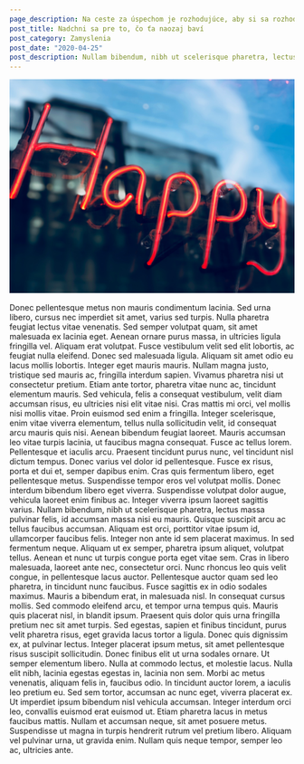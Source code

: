 ```yaml
---
page_description: Na ceste za úspechom je rozhodujúce, aby si sa rozhodol robiť to, čo ma väčší zmysel ako len peniaze
post_title: Nadchni sa pre to, čo ťa naozaj baví
post_category: Zamyslenia
post_date: "2020-04-25"
post_description: Nullam bibendum, nibh ut scelerisque pharetra, lectus massa pulvinar felis, id accumsan massa nisi eu mauris. Quisque suscipit arcu ac tellus faucibus accumsan. Aliquam est orci, porttitor vitae ipsum id, ullamcorper faucibus felis.
---
```


![Lorem ipsum dolor sit amet](happy.jpg "Lorem ipsum dolor sit amet")

<Paragraph>
Donec pellentesque metus non mauris condimentum lacinia. Sed urna libero, cursus nec imperdiet sit amet, varius sed turpis. Nulla pharetra feugiat lectus vitae venenatis. Sed semper volutpat quam, sit amet malesuada ex lacinia eget. Aenean ornare purus massa, in ultricies ligula fringilla vel. Aliquam erat volutpat. Fusce vestibulum velit sed elit lobortis, ac feugiat nulla eleifend. Donec sed malesuada ligula. Aliquam sit amet odio eu lacus mollis lobortis. Integer eget mauris mauris. Nullam magna justo, tristique sed mauris ac, fringilla interdum sapien. Vivamus pharetra nisi ut consectetur pretium.
</Paragraph>

<Paragraph>
Etiam ante tortor, pharetra vitae nunc ac, tincidunt elementum mauris. Sed vehicula, felis a consequat vestibulum, velit diam accumsan risus, eu ultricies nisi elit vitae nisi. Cras mattis mi orci, vel mollis nisi mollis vitae. Proin euismod sed enim a fringilla. Integer scelerisque, enim vitae viverra elementum, tellus nulla sollicitudin velit, id consequat arcu mauris quis nisi. Aenean bibendum feugiat laoreet. Mauris accumsan leo vitae turpis lacinia, ut faucibus magna consequat. Fusce ac tellus lorem.
</Paragraph>

<Paragraph>
Pellentesque et iaculis arcu. Praesent tincidunt purus nunc, vel tincidunt nisl dictum tempus. Donec varius vel dolor id pellentesque. Fusce ex risus, porta et dui et, semper dapibus enim. Cras quis fermentum libero, eget pellentesque metus. Suspendisse tempor eros vel volutpat mollis. Donec interdum bibendum libero eget viverra. Suspendisse volutpat dolor augue, vehicula laoreet enim finibus ac. Integer viverra ipsum laoreet sagittis varius. Nullam bibendum, nibh ut scelerisque pharetra, lectus massa pulvinar felis, id accumsan massa nisi eu mauris. Quisque suscipit arcu ac tellus faucibus accumsan. Aliquam est orci, porttitor vitae ipsum id, ullamcorper faucibus felis.
</Paragraph>

<Paragraph>
Integer non ante id sem placerat maximus. In sed fermentum neque. Aliquam ut ex semper, pharetra ipsum aliquet, volutpat tellus. Aenean et nunc ut turpis congue porta eget vitae sem. Cras in libero malesuada, laoreet ante nec, consectetur orci. Nunc rhoncus leo quis velit congue, in pellentesque lacus auctor. Pellentesque auctor quam sed leo pharetra, in tincidunt nunc faucibus. Fusce sagittis ex in odio sodales maximus. Mauris a bibendum erat, in malesuada nisl. In consequat cursus mollis. Sed commodo eleifend arcu, et tempor urna tempus quis. Mauris quis placerat nisl, in blandit ipsum. Praesent quis dolor quis urna fringilla pretium nec sit amet turpis. Sed egestas, sapien et finibus tincidunt, purus velit pharetra risus, eget gravida lacus tortor a ligula. Donec quis dignissim ex, at pulvinar lectus. Integer placerat ipsum metus, sit amet pellentesque risus suscipit sollicitudin.
</Paragraph>

<Paragraph>
Donec finibus elit ut urna sodales ornare. Ut semper elementum libero. Nulla at commodo lectus, et molestie lacus. Nulla elit nibh, lacinia egestas egestas in, lacinia non sem. Morbi ac metus venenatis, aliquam felis in, faucibus odio. In tincidunt auctor lorem, a iaculis leo pretium eu. Sed sem tortor, accumsan ac nunc eget, viverra placerat ex. Ut imperdiet ipsum bibendum nisl vehicula accumsan. Integer interdum orci leo, convallis euismod erat euismod ut. Etiam pharetra lacus in metus faucibus mattis. Nullam et accumsan neque, sit amet posuere metus. Suspendisse ut magna in turpis hendrerit rutrum vel pretium libero. Aliquam vel pulvinar urna, ut gravida enim. Nullam quis neque tempor, semper leo ac, ultricies ante.
</Paragraph>
